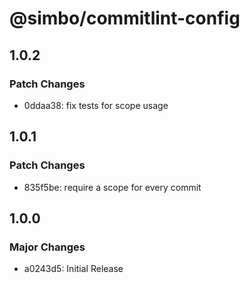# @simbo/commitlint-config

## 1.0.2

### Patch Changes

- 0ddaa38: fix tests for scope usage

## 1.0.1

### Patch Changes

- 835f5be: require a scope for every commit

## 1.0.0

### Major Changes

- a0243d5: Initial Release
